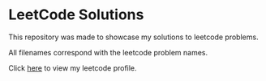 # LeetCode Solutions

This repository was made to showcase my solutions to leetcode problems.

All filenames correspond with the leetcode problem names.

Click [here](https://leetcode.com/u/Tomahawk_Codez/) to view my leetcode profile.
